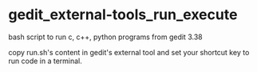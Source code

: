 # gedit_external-tools_run_execute
bash script to run c, c++, python programs from gedit 3.38

copy run.sh's content in gedit's external tool and set your shortcut key to run code in a terminal.


